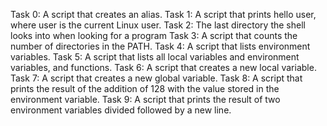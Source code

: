 Task 0: A script that creates an alias.
Task 1: A script that prints hello user, where user is the current Linux user.
Task 2: The last directory the shell looks into when looking for a program
Task 3: A script that counts the number of directories in the PATH.
Task 4: A script that lists environment variables.
Task 5: A script that lists all local variables and environment variables, and functions.
Task 6: A script that creates a new local variable.
Task 7: A script that creates a new global variable.
Task 8: A script that prints the result of the addition of 128 with the value stored in the environment variable.
Task 9: A script that prints the result of two environment variables divided followed by a new line.
